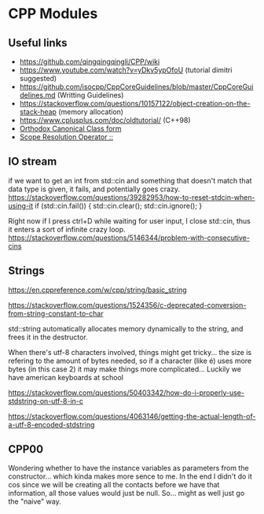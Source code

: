 # CPP Modules

## Useful links
* https://github.com/qingqingqingli/CPP/wiki
* https://www.youtube.com/watch?v=yDkv5ypOfoU (tutorial dimitri suggested)
* https://github.com/isocpp/CppCoreGuidelines/blob/master/CppCoreGuidelines.md (Writting Guidelines)
* https://stackoverflow.com/questions/10157122/object-creation-on-the-stack-heap (memory allocation)
* https://www.cplusplus.com/doc/oldtutorial/ (C++98)
* [Orthodox Canonical Class form](https://www.francescmm.com/orthodox-canonical-class-form/)
* [Scope Resolution Operator ::](https://www.geeksforgeeks.org/scope-resolution-operator-in-c/)

## IO stream
if we want to get an int from std::cin and something that doesn't match that data type is given, it fails, and potentially goes crazy.
https://stackoverflow.com/questions/39282953/how-to-reset-stdcin-when-using-it
if (std::cin.fail())
{
	std::cin.clear();
	std::cin.ignore();
}

Right now if I press ctrl+D while waiting for user input, I close std::cin, thus it enters a sort of infinite crazy loop.
https://stackoverflow.com/questions/5146344/problem-with-consecutive-cins

## Strings
https://en.cppreference.com/w/cpp/string/basic_string

https://stackoverflow.com/questions/1524356/c-deprecated-conversion-from-string-constant-to-char

std::string automatically allocates memory dynamically to the string, and frees it in the destructor.

When there's utf-8 characters involved, things might get tricky... the size is refering to the amount of bytes needed, so if a character (like é) uses more bytes (in this case 2) it may make things more complicated... Luckily we have american keyboards at school

https://stackoverflow.com/questions/50403342/how-do-i-properly-use-stdstring-on-utf-8-in-c

https://stackoverflow.com/questions/4063146/getting-the-actual-length-of-a-utf-8-encoded-stdstring

## CPP00
Wondering whether to have the instance variables as parameters from the constructor... which kinda makes more sence to me. In the end I didn't do it cos since we will be creating all the contacts before we have that information, all those values would just be null. So... might as well just go the "naive" way.
